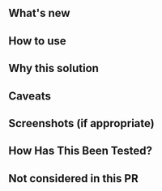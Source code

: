 ## What's new

<!--- Describe your changes in detail -->
<!--- This project only accepts pull requests related to JIRA issues [FMWR-XXX] -->
<!--- A link to the JIRA issue will be automatically generated in the comments below -->

## How to use

<!-- -If you're implementing a new feature, make sure to describe how it should be used in the future -->

## Why this solution

<!--- Why is this change required? What problem does it solve? -->

## Caveats

<!-- Describe edge cases and caveats -->

## Screenshots (if appropriate)

## How Has This Been Tested?

<!--- Please describe in detail how you tested your changes. -->
<!--- Include details of your testing environment, and the tests you ran to -->
<!--- see how your change affects other areas of the code, etc. -->

## Not considered in this PR

<!--- Make sure to explain what that PR doesn't include -->
